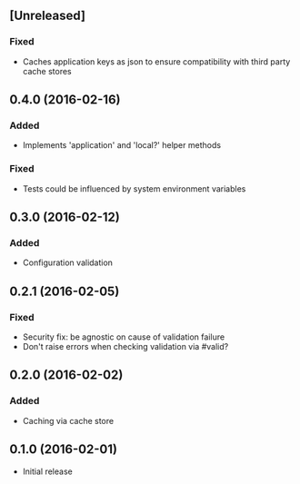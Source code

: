 ## [Unreleased]
### Fixed
- Caches application keys as json to ensure compatibility with third party cache stores

## 0.4.0 (2016-02-16)
### Added
- Implements 'application' and 'local?' helper methods
  
### Fixed
- Tests could be influenced by system environment variables

## 0.3.0 (2016-02-12)
### Added
- Configuration validation

## 0.2.1 (2016-02-05)
### Fixed
- Security fix: be agnostic on cause of validation failure
- Don't raise errors when checking validation via #valid?

## 0.2.0 (2016-02-02)
### Added
- Caching via cache store

## 0.1.0 (2016-02-01)
- Initial release
